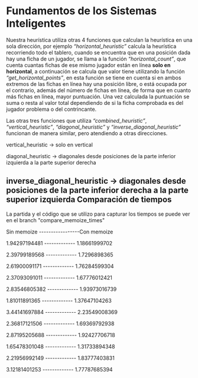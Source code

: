 # Fundamentos de los Sistemas Inteligentes

Nuestra heurística utiliza otras 4 funciones que calculan la heurística en una sola dirección, por ejemplo *“horizontal_heuristic”* calcula la heurística recorriendo todo el tablero, cuando se encuentra que en una posición dada hay una ficha de un jugador, se llama a la función *“horizontal_count”*, que cuenta cuantas fichas de ese mismo jugador están en línea **solo en horizontal**, a continuación se calcula que valor tiene utilizando la función *“get_horizontal_points”*, en esta función se tiene en cuenta si en ambos extremos de las fichas en línea hay una posición libre, o está ocupada por el contrario, además del número de fichas en línea, de forma que en cuanto más fichas en línea, mayor puntuación. Una vez calculada la puntuación se suma o resta al valor total dependiendo de si la ficha comprobada es del jugador problema o del contrincante.

Las otras tres funciones que utiliza *“combined_heuristic”*, *“vertical_heuristic”*, *“diagonal_heuristic”* y *“inverse_diagonal_heuristic”* funcionan de manera similar, pero atendiendo a otras direcciones.

vertical_heuristic → solo en vertical

diagonal_heuristic → diagonales desde posiciones de la parte inferior izquierda a la parte superior derecha

inverse_diagonal_heuristic → diagonales desde posiciones de la parte inferior derecha a la parte superior izquierda
Comparación de tiempos
----------------------------------
La partida y el código que se utilizo para capturar los tiempos se puede ver en el branch "compare_memoize_times"

  Sin memoize  -----------------Con memoize

1.94297194481 ------------- 1.18661999702

2.39799189568 ------------- 1.7296898365

2.61900091171 ------------- 1.76284599304

2.37093091011 ------------- 1.67776012421

2.83546805382 ------------- 1.93973016739

1.81011891365 ------------- 1.37647104263

3.44141697884 ------------- 2.23549008369

2.36817121506 ------------- 1.69369792938

2.87195205688 ------------- 1.92427706718

1.65478301048 ------------- 1.31733894348

2.21956992149 ------------- 1.83777403831

3.12181401253 ------------- 1.77787685394
